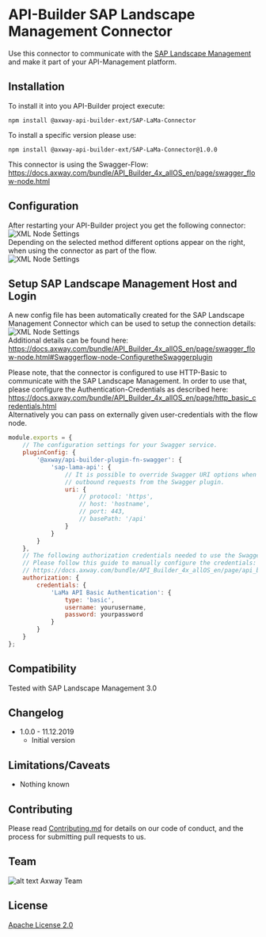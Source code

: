 # API-Builder SAP Landscape Management Connector

Use this connector to communicate with the [SAP Landscape Management](https://www.sap.com/products/landscape-management.html) and make it part of your API-Management platform.  

## Installation
To install it into you API-Builder project execute: 
```npm
npm install @axway-api-builder-ext/SAP-LaMa-Connector
```
To install a specific version please use: 
```npm
npm install @axway-api-builder-ext/SAP-LaMa-Connector@1.0.0
```
  
This connector is using the Swagger-Flow:  
https://docs.axway.com/bundle/API_Builder_4x_allOS_en/page/swagger_flow-node.html  


## Configuration
After restarting your API-Builder project you get the following connector:  
![XML Node Settings](https://github.com/Axway-API-Builder-Ext/SAP-LaMa-Connector/blob/master/misc/images/SAP-Landscape-Management-Connector.png)   
Depending on the selected method different options appear on the right, when using the connector as part of the flow.   
![XML Node Settings](https://github.com/Axway-API-Builder-Ext/SAP-LaMa-Connector/blob/master/misc/images/SAP-Landscape-Management-Connector-Settings.png)   

## Setup SAP Landscape Management Host and Login
A new config file has been automatically created for the SAP Landscape Management Connector which can be used to setup the connection details:  
![XML Node Settings](https://github.com/Axway-API-Builder-Ext/SAP-LaMa-Connector/blob/master/misc/images/SAP-Landscape-Management-Connector-Config.png)  
Additional details can be found here: https://docs.axway.com/bundle/API_Builder_4x_allOS_en/page/swagger_flow-node.html#Swaggerflow-node-ConfiguretheSwaggerplugin  


Please note, that the connector is configured to use HTTP-Basic to communicate with the SAP Landscape Management. In order to use that, please configure the Authentication-Credentials as described here:  
https://docs.axway.com/bundle/API_Builder_4x_allOS_en/page/http_basic_credentials.html  
Alternatively you can pass on externally given user-credentials with the flow node. 

```javascript
module.exports = {
	// The configuration settings for your Swagger service.
	pluginConfig: {
		'@axway/api-builder-plugin-fn-swagger': {
			'sap-lama-api': {
				// It is possible to override Swagger URI options when constructing
				// outbound requests from the Swagger plugin.
				uri: {
					// protocol: 'https',
					// host: 'hostname',
					// port: 443,
					// basePath: '/api'
				}
			}
		}
	},
	// The following authorization credentials needed to use the Swagger service.
	// Please follow this guide to manually configure the credentials:
	// https://docs.axway.com/bundle/API_Builder_4x_allOS_en/page/api_builder_credentials.html
	authorization: {
		credentials: {
			'LaMa API Basic Authentication': {
				type: 'basic',
				username: yourusername,
				password: yourpassword
			}
		}
	}
};
```

## Compatibility
Tested with SAP Landscape Management 3.0

## Changelog
- 1.0.0 - 11.12.2019
  - Initial version 
  
## Limitations/Caveats
- Nothing known

## Contributing

Please read [Contributing.md](https://github.com/Axway-API-Management-Plus/Common/blob/master/Contributing.md) for details on our code of conduct, and the process for submitting pull requests to us.  


## Team

![alt text][Axwaylogo] Axway Team

[Axwaylogo]: https://github.com/Axway-API-Management/Common/blob/master/img/AxwayLogoSmall.png  "Axway logo"


## License
[Apache License 2.0](/LICENSE)
